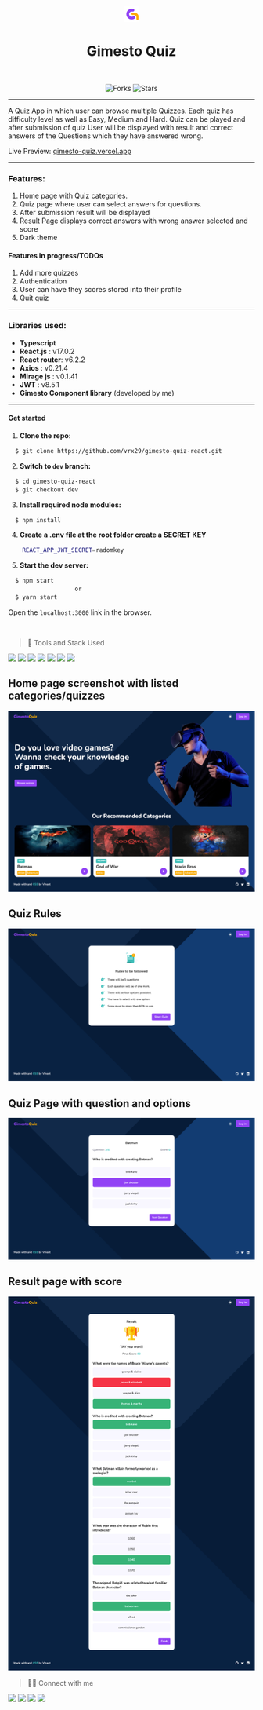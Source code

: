 <div align="center">

<img alt="Gimesto Quiz logo" src="src/assets/favicon/favicon-32x32.png" />
<h1>Gimesto Quiz</h1>
<br>

![Forks](https://img.shields.io/github/forks/vrx29/gimesto-quiz-react)
![Stars](https://img.shields.io/github/stars/vrx29/gimesto-quiz-react)

</div>
 
 ---

A Quiz App in which user can browse multiple Quizzes. Each quiz has difficulty level as well as Easy, Medium and Hard. Quiz can be played and after submission of quiz User will be displayed with result and correct answers of the Questions which they have answered wrong.

Live Preview: [gimesto-quiz.vercel.app](gimesto-quiz.vercel.app)

---

### Features:

1. Home page with Quiz categories.
2. Quiz page where user can select answers for questions.
3. After submission result will be displayed
4. Result Page displays correct answers with wrong answer selected and score
5. Dark theme

#### Features in progress/TODOs

1. Add more quizzes
2. Authentication
3. User can have they scores stored into their profile
4. Quit quiz

---

### Libraries used:

- **Typescript**
- **React.js** : v17.0.2
- **React router**: v6.2.2
- **Axios** : v0.21.4
- **Mirage js** : v0.1.41
- **JWT** : v8.5.1
- **Gimesto Component library** (developed by me)

---

#### Get started

1. **Clone the repo:**

```bash
  $ git clone https://github.com/vrx29/gimesto-quiz-react.git
```

2. **Switch to `dev` branch:**

```bash
  $ cd gimesto-quiz-react
  $ git checkout dev
```

3. **Install required node modules:**

```bash
  $ npm install
```

4. **Create a .env file at the root folder create a SECRET KEY**

```bash
    REACT_APP_JWT_SECRET=radomkey
```

5. **Start the dev server:**

```bash
  $ npm start
                   or
  $ yarn start
```

Open the `localhost:3000` link in the browser.

</br>

> 🚀 Tools and Stack Used

<img src="https://img.shields.io/badge/TypeScript-ff206e?style=for-the-badge&logo=typescript&logoColor=white" />	
<img src="https://img.shields.io/badge/React-273469?style=for-the-badge&logo=react&logoColor=61DAFB" />
<img src="https://img.shields.io/badge/CSS3-f9c22e?style=for-the-badge&logo=css3&logoColor=black" />
<img src="https://img.shields.io/badge/Visual_Studio_Code-4059ad?style=for-the-badge&logo=visual%20studio%20code&logoColor=white" />
<img src="https://img.shields.io/badge/Figma-ff0054?style=for-the-badge&logo=figma&logoColor=white" />
<img src="https://img.shields.io/badge/Vercel-252323?style=for-the-badge&logo=vercel&logoColor=white" />
<img src="https://img.shields.io/badge/Yarn-ff7f11?style=for-the-badge&logo=yarn&logoColor=white" />

</br>

## Home page screenshot with listed categories/quizzes

![Gimesto Quiz](/src/assets/screenshots/screen1.png)

## Quiz Rules

![Gimesto Quiz](/src/assets/screenshots/screen2.png)

## Quiz Page with question and options

![Gimesto Quiz](/src/assets/screenshots/screen3.png)

## Result page with score

![Gimesto Quiz](/src/assets/screenshots/screen4.png)



> 👨‍💻 Connect with me
> </br>

<a href="https://twitter.com/vrx29"><img src="https://img.shields.io/badge/Twitter-1DA1F2?style=for-the-badge&logo=twitter&logoColor=white"/></a>
<a href="https://github.com/vrx29/"><img src="https://img.shields.io/badge/GitHub-4a4e69?style=for-the-badge&logo=github&logoColor=white"/></a>
<a href="https://www.linkedin.com/in/vrx29"><img src="https://img.shields.io/badge/LinkedIn-0466c8?style=for-the-badge&logo=linkedin&logoColor=white"/></a>
<a href="https://www.instagram.com/vrx29/"><img src="https://img.shields.io/badge/Instagram-E4405F?style=for-the-badge&logo=instagram&logoColor=white"/></a>
